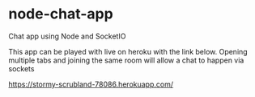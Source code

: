 # node-chat-app
Chat app using Node and SocketIO 

This app can be played with live on heroku with the link below. Opening multiple tabs and joining the same room will allow a chat to happen via sockets

https://stormy-scrubland-78086.herokuapp.com/
